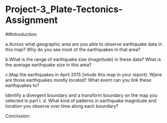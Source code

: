 # Project-3_Plate-Tectonics-Assignment

##Introduction:


a.Across what geographic area are you able to observe earthquake data in this map? Why do you see most of the earthquakes in that area?


b.What is the range of earthquake size (magnitude) in these data? What is the average earthquake size in this area?


c.Map the earthquakes in April 2015 (inlude this map in your report). Wjere are those earthquakes mostly located? What event can you link these earthquakes to?


Identify a divergent boundary and a transform boundary on the map you selected in part I.
d. What kind of patterns in earthquake magnitude and location you observe over time along each boundary?


Conclusion:



